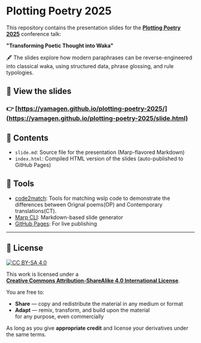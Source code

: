 # Plotting Poetry 2025

This repository contains the presentation slides for the **[Plotting Poetry 2025](https://plottingpoetry.org/conference/2025prague/programme)** conference talk:

**"Transforming Poetic Thought into Waka"**

🖋️ The slides explore how modern paraphrases can be reverse-engineered into classical waka, using structured data, phrase glossing, and rule typologies.

## 🔗 View the slides

### 👉 [https://yamagen.github.io/plotting-poetry-2025/](https://yamagen.github.io/plotting-poetry-2025/slide.html)

## 📂 Contents

- `slide.md`: Source file for the presentation (Marp-flavored Markdown)
- `index.html`: Compiled HTML version of the slides (auto-published to GitHub Pages)

## 📌 Tools

- [code2match](https://https://github.com/yamagen/code2match/): Tools for matching wslp code to demonstrate the differences between Orignal poems(OP) and Contemporary translations(CT).
- [Marp CLI](https://github.com/marp-team/marp-cli): Markdown-based slide generator
- [GitHub Pages](https://pages.github.com/): For live publishing

---

## 📄 License

[![CC BY-SA 4.0](https://licensebuttons.net/l/by-sa/4.0/88x31.png)](https://creativecommons.org/licenses/by-sa/4.0/)

This work is licensed under a  
**[Creative Commons Attribution-ShareAlike 4.0 International License](https://creativecommons.org/licenses/by-sa/4.0/)**.

You are free to:

- **Share** — copy and redistribute the material in any medium or format
- **Adapt** — remix, transform, and build upon the material  
  for any purpose, even commercially

As long as you give **appropriate credit** and license your derivatives under the same terms.
